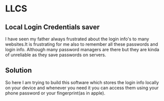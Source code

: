 # LLCS
## Local Login Credentials saver
I have seen my father always frustrated about the login info's to many websites.It is frustrating for me also to remember all these passwords and login info.
Although many password managers are there but they are kinda of unreliable as they save passwords on servers.

## Solution
So here I am trying to build this software which stores the login info locally on your device and whenever you need it you can access them using your phone password or your fingerprint(as in apple).
